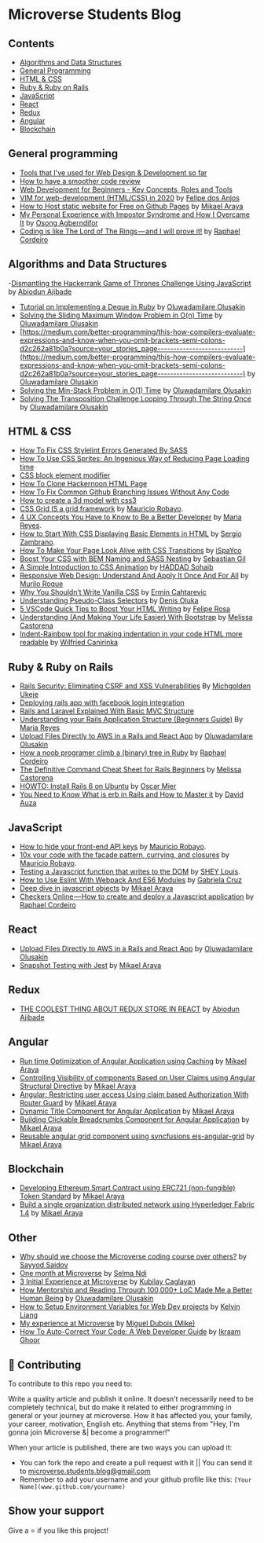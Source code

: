 # Microverse Students Blog

## Contents

- [Algorithms and Data Structures](#Algorithms-and-Data-Structures)
- [General Programming](#general-programming)
- [HTML & CSS](#html--css)
- [Ruby & Ruby on Rails](#ruby--ruby-on-rails)
- [JavaScript](#javascript)
- [React](#React)
- [Redux](#Redux)
- [Angular](#Angular)
- [Blockchain](#Blockchain)


## General programming

- [Tools that I've used for Web Design & Development so far](https://dev.to/juzqrios/tools-that-i-ve-used-for-web-design-development-so-far-2b5j)
- [How to have a smoother code review](https://medium.com/@kylelzk/how-to-have-a-smoother-code-review-cabb9c04bdd5)
- [Web Development for Beginners - Key Concepts, Roles and Tools](https://hackernoon.com/important-concepts-that-you-have-to-understand-to-become-a-web-developer-for-beginners-lj202gan)
- [VIM for web-development (HTML/CSS) in 2020](https://medium.com/@felipe.anjos/vim-for-web-development-html-css-in-2020-95576d9b21ad)
by [Felipe dos Anjos](https://github.com/fc-anjos)
- [How to Host static website for Free on Github Pages](https://medium.com/mikael-araya-blog/hosting-static-website-on-github-pages-for-free-570e90d6dabd?source=friends_link&sk=0242bdcd89240faae2bd7d9d7c81d223) by [Mikael Araya](https://github.com/mikearaya)
- [My Personal Experience with Impostor Syndrome and How I Overcame It](https://medium.com/@agberndifor7/my-personal-experience-with-impostor-syndrome-and-how-i-overcame-it-748ab5d351d0) by [Osong Agberndifor](https://github.com/OA7)
- [Coding is like The Lord of The Rings — and I will prove it!](https://link.medium.com/BTamWVTFm5) by [Raphael Cordeiro](https://github.com/phalado/)

## Algorithms and Data Structures
-[Dismantling the Hackerrank Game of Thrones Challenge Using JavaScript](https://medium.com/@biodun9/dismantling-the-hackerrank-game-of-thrones-challenge-using-javascript-16390a338ae2) by [Abiodun Ajibade](https://github.com/Tripple-A)

- [Tutorial on Implementing a Deque in Ruby](https://medium.com/better-programming/implementing-a-deque-in-ruby-cf6e9bfd9c3c?source=your_stories_page---------------------------)
by [Oluwadamilare Olusakin](https://github.com/oluwadamilareolusakin)
- [Solving the Sliding Maximum Window Problem in O(n) Time](https://medium.com/better-programming/solving-the-sliding-maximum-window-problem-with-o-n-b43ea3dd871f?source=your_stories_page---------------------------)
by [Oluwadamilare Olusakin](https://github.com/oluwadamilareolusakin)
- [https://medium.com/better-programming/this-how-compilers-evaluate-expressions-and-know-when-you-omit-brackets-semi-colons-d2c262a81b0a?source=your_stories_page---------------------------](https://medium.com/better-programming/this-how-compilers-evaluate-expressions-and-know-when-you-omit-brackets-semi-colons-d2c262a81b0a?source=your_stories_page---------------------------)
by [Oluwadamilare Olusakin](https://github.com/oluwadamilareolusakin)
- [Solving the Min-Stack Problem in O(1) Time](https://medium.com/better-programming/solving-the-min-stack-problem-in-o-1-time-using-a-single-stack-in-ruby-626f65142927?source=your_stories_page---------------------------)
by [Oluwadamilare Olusakin](https://github.com/oluwadamilareolusakin)
- [Solving The Transposition Challenge Looping Through The String Once](https://medium.com/better-programming/solving-the-transposition-challenge-looping-through-the-string-once-9997b4f0c24?source=your_stories_page---------------------------)
by [Oluwadamilare Olusakin](https://github.com/oluwadamilareolusakin)


## HTML & CSS

- [How To Fix CSS Stylelint Errors Generated By SASS](https://medium.com/@phillipmusiime/css-errors-generated-by-sass-and-how-to-fix-them-dea556e7c2a)
- [How To Use CSS Sprites: An Ingenious Way of Reducing Page Loading time](https://hackernoon.com/how-to-use-css-sprites-an-ingenious-way-of-reducing-page-loading-time-c72u37yk)
- [CSS block element modifier](https://hackernoon.com/css-design-patternsblock-element-modifiers-qk9e36ut)
- [How To Clone Hackernoon HTML Page](https://hackernoon.com/how-to-clone-hackernoon-html-page-2akb325z)
- [How To Fix Common Github Branching Issues Without Any Code](https://medium.com/@kylelzk/how-to-fix-common-github-branching-issues-without-any-code-96059f5b820c)
- [How to create a 3d model with css3](https://medium.com/@annychuks07/how-to-create-a-3d-art-model-with-css3-555a7f0056ed)
- [CSS Grid IS a grid framework](https://blog.mauriciorobayo.com/css-grid-is-a-grid-framework-ck6jih6cy00u6dfs1vtev2kjl) by [Mauricio Robayo](https://github.com/MauricioRobayo).
- [4 UX Concepts You Have to Know to Be a Better Developer](https://hackernoon.com/4-ux-concepts-you-have-to-know-to-be-a-better-developer-oq1232kt) by [Maria Reyes](https://github.com/majovanilla).
- [How to Start With CSS Displaying Basic Elements in HTML](https://hackernoon.com/how-to-start-with-css-displaying-basic-elements-in-html-tz2t3y5j) by [Sergio Zambrano](https://github.com/sergiomauz).
- [How To Make Your Page Look Alive with CSS Transitions](https://hackernoon.com/how-to-make-your-page-look-alive-with-css-transitions-cz2f3yes) by [iSpaYco](https://twitter.com/iSpaYco)
- [Boost Your CSS with BEM Naming and SASS Nesting](https://hackernoon.com/boost-your-css-with-bem-naming-and-sass-nesting-3x5d3ywo) by [Sebastian Gil](https://github.com/sebGilR)
- [A Simple Introduction to CSS Animation](https://hackernoon.com/a-simple-introduction-to-css-animation-l72b325c) by [HADDAD Sohaib](https://github.com/HADDADSOHAIB)
- [Responsive Web Design: Understand And Apply It Once And For All](https://medium.com/@muriloengqui/responsive-web-design-understand-and-apply-it-once-and-for-all-2ffc1e01aa41) by [Murilo Roque](https://github.com/MuriloRoque)
- [Why You Shouldn’t Write Vanilla CSS](https://hackernoon.com/why-you-shouldnt-write-vanilla-v92333xn) by [Ermin Cahtarevic](https://github.com/ermin-cahtarevic)
- [Understanding Pseudo-Class Selectors](https://hackernoon.com/understanding-pseudo-class-selectors-mg443t89) by [Denis Oluka](https://github.com/OlukaDenis)
- [5 VSCode Quick Tips to Boost Your HTML Writing](https://hackernoon.com/5-vscode-quick-tips-to-boost-your-html-writing-uw943yx6) by [Felipe Rosa](https://github.com/flpfar)
- [Understanding (And Making Your Life Easier) With Bootstrap](https://hackernoon.com/understanding-and-making-your-life-easier-with-bootstrap-nnr2gpb) by [Melissa Castorena](https://github.com/mcastorena0316)
- [Indent-Rainbow tool for making indentation in your code HTML more readable](https://link.medium.com/WjdqOSkUm5) by [Wilfried Canirinka](https://github.com/WCanirinka)

## Ruby & Ruby on Rails

- [Rails Security: Eliminating CSRF and XSS Vulnerabilities](https://medium.com/@michgoldennathan17/rails-security-eliminating-csrf-and-xss-vulnerabilities-5c815faf9c8a) By [Michgolden Ukeje](https://github.com/mikenath223)
- [Deploying rails app with facebook login integration](https://medium.com/@web.markyn/creating-and-deploying-rails-application-with-facebook-login-integration-ceaad1025daf)
- [Rails and Laravel Explained With Basic MVC Structure](https://hackernoon.com/rails-and-laravel-explained-with-basic-mvc-b6222gal)
- [Understanding your Rails Application Structure (Beginners Guide)](https://hackernoon.com/understanding-your-rails-application-structure-r8w32xj) By [Maria Reyes](https://github.com/majovanilla)
- [Upload Files Directly to AWS in a Rails and React App](https://medium.com/better-programming/uploading-files-directly-to-aws-in-a-rails-react-app-9188f4eb6f7e) by [Oluwadamilare Olusakin](https://github.com/oluwadamilareolusakin)
- [How a noob programer climb a (binary) tree in Ruby](https://link.medium.com/2gd0x20Fm5) by [Raphael Cordeiro](https://github.com/phalado/)
- [The Definitive Command Cheat Sheet for Rails Beginners](https://hackernoon.com/the-definitive-command-cheat-sheet-for-rails-beginners-2uli3yb8) by [Melissa Castorena](https://github.com/mcastorena0316)
- [HOWTO: Install Rails 6 on Ubuntu](https://medium.com/@voscarmv/howto-install-rails-6-on-ubuntu-7db153e05e07) by [Oscar Mier](https://github.com/voscarmv)
- [You Need to Know What is erb in Rails and How to Master it](https://hackernoon.com/you-need-to-know-what-is-erb-in-rails-and-how-to-master-it-oj303yxq) by [David Auza](https://github.com/davidauza-engineer)


## JavaScript

- [How to hide your front-end API keys](https://blog.mauriciorobayo.com/how-to-hide-your-front-end-api-keys-ck6jqvll900y3dfs11u3x96tn) by [Mauricio Robayo](https://github.com/MauricioRobayo).
- [10x your code with the facade pattern, currying, and closures](https://blog.mauriciorobayo.com/10x-your-code-with-the-facade-pattern-currying-and-closures-ck6k04als010ndfs1jg6gg5jo) by [Mauricio Robayo](https://github.com/MauricioRobayo).
- [Testing a Javascript function that writes to the DOM](https://medium.com/@shloch2007/testing-a-javascript-function-that-writes-to-the-dom-cfcba46a7c12) by [SHEY Louis](https://github.com/shloch).
- [How to Use Eslint With Webpack And ES6 Modules](https://hackernoon.com/how-to-use-eslint-with-webpack-and-es6-modules-sr4r3y6x) by [Gabriela Cruz](https://github.com/ViriCruz/)
- [Deep dive in javascript objects](https://medium.com/mikael-araya-blog/javascript-objects-f8e8f07c1235?source=friends_link&sk=1394e75a26ef4c703153b9eed68bc966) by [Mikael Araya](https://github.com/mikearaya)
- [Checkers Online — How to create and deploy a Javascript application](https://link.medium.com/aVFNb1HCd5) by [Raphael Cordeiro](https://github.com/phalado/)

## React
- [Upload Files Directly to AWS in a Rails and React App](https://medium.com/better-programming/uploading-files-directly-to-aws-in-a-rails-react-app-9188f4eb6f7e) by [Oluwadamilare Olusakin](https://github.com/oluwadamilareolusakin)
- [Snapshot Testing with Jest](https://medium.com/mikael-araya-blog/snapshot-testing-6e78454aeeba?source=friends_link&sk=6547d76a04b6b66c3f7d343dacaaae42) by [Mikael Araya](https://github.com/mikearaya)

## Redux
- [THE COOLEST THING ABOUT REDUX STORE IN REACT](https://medium.com/@biodun9/the-coolest-thing-about-redux-store-in-react-ec918ce7307a) by [Abiodun Ajibade](https://github.com/Tripple-A)

## Angular
- [Run time Optimization of Angular Application using Caching](https://medium.com/mikael-araya-blog/run-time-optimization-of-angular-application-using-caching-9f1fab73c541?source=friends_link&sk=dd2cd5724a364606a270e11a4d70872f) by [Mikael Araya](https://github.com/mikearaya)
- [Controlling Visibility of components Based on User Claims using Angular Structural Directive](https://medium.com/mikael-araya-blog/controlling-visibility-of-component-based-on-user-claims-using-angular-directives-deb350b7493) by [Mikael Araya](https://github.com/mikearaya)
- [Angular: Restricting user access Using claim based Authorization With Router Guard](https://medium.com/mikael-araya-blog/angular-restricting-user-access-using-claim-based-authorization-with-router-guard-844184f3a029?source=friends_link&sk=7518fed27e46d98d52023ba1097e24c2) by [Mikael Araya](https://github.com/mikearaya)
- [Dynamic Title Component for Angular Application](https://medium.com/mikael-araya-blog/custom-title-component-for-angular-application-ec4b415e0a66?source=friends_link&sk=b120e5112df19c72097426a6658c88a9) by [Mikael Araya](https://github.com/mikearaya)
- [Building Clickable Breadcrumbs Component for Angular Application](https://medium.com/mikael-araya-blog/building-clickable-breadcrumbs-component-for-angular-application-584496378215?source=friends_link&sk=4860946a2be59f4640ff0a832f87e0bb) by [Mikael Araya](https://github.com/mikearaya)
- [Reusable angular grid component using syncfusions ejs-angular-grid](https://medium.com/mikael-araya-blog/reusable-angular-grid-component-using-syncfusions-ejs-angular-grid-d1d2ecca7f99?source=friends_link&sk=8934d7333f63c25aad92d1e9218dc3c3) by [Mikael Araya](https://github.com/mikearaya)

## Blockchain
- [Developing Ethereum Smart Contract using ERC721 (non-fungible) Token Standard](https://medium.com/mikael-araya-blog/developing-ethereum-smart-contract-using-erc721-non-fungible-token-standard-86f3974a631d?source=friends_link&sk=545065881374ab03fc0688ea8a19343a) by [Mikael Araya](https://github.com/mikearaya)
- [Build a single organization distributed network using Hyperledger Fabric 1.4](https://medium.com/mikael-araya-blog/build-a-single-organization-distributed-network-using-hyperledger-fabric-1-4-x-cb1122728854?source=friends_link&sk=334b8aaafcaccdb6d9eea31238feb8eb) by [Mikael Araya](https://github.com/mikearaya)


## Other

- [Why should we choose the Microverse coding course over others?](https://medium.com/@ssayyod/why-we-should-choose-the-microverse-coding-course-over-others-1caad73a63ab) by [Sayyod Saidov](https://github.com/MrSayyod)
- [One month at Microverse](https://hackernoon.com/one-month-at-microverse-je5d37k1) by [Selma Ndi](https://github.com/Datagirlcmr)
- [3 Initial Experience at Microverse](https://medium.com/@kblycaglayan/3-initial-experience-at-microverse-20d22354be2e) by [Kubilay Caglayan](https://github.com/kblycaglayan)
- [How Mentorship and Reading Through 100,000+ LoC Made Me a Better Human Being](https://hackernoon.com/how-mentorship-and-reading-through-100000-loc-made-me-a-better-human-being-dnx36vl) by [Oluwadamilare Olusakin](https://github.com/oluwadamilareolusakin)
- [How to Setup Environment Variables for Web Dev projects](http://bit.ly/2v0FMQm) by [Kelvin Liang](https://github.com/kelvin8773)
- [My experience at Microverse](https://medium.com/@migueldp4/my-experience-at-microverse-d464fd4cb431) by [Miguel Dubois (Mike)](https://github.com/migueldp4)
- [How To Auto-Correct Your Code: A Web Developer Guide](https://hackernoon.com/how-to-auto-correct-your-code-a-web-developer-guide-f12y32vn) by [Ikraam Ghoor](https://github.com/ikraamg)

## 🤝 Contributing

To contribute to this repo you need to:

Write a quality article and publish it online. It doesn't necessarily need to be completely technical, but do make it related to either programming in general or your journey at microverse. How it has affected you, your family, your career, motivation, English etc. Anything that stems from "Hey, I'm gonna join Microverse &| become a programmer!"

When your article is published, there are two ways you can upload it:

- You can fork the repo and create a pull request with it || You can send it to microverse.students.blog@gmail.com
- Remember to add your username and your github profile like this: `[Your Name](www.github.com/yourname)`







## Show your support

Give a ⭐️ if you like this project!
